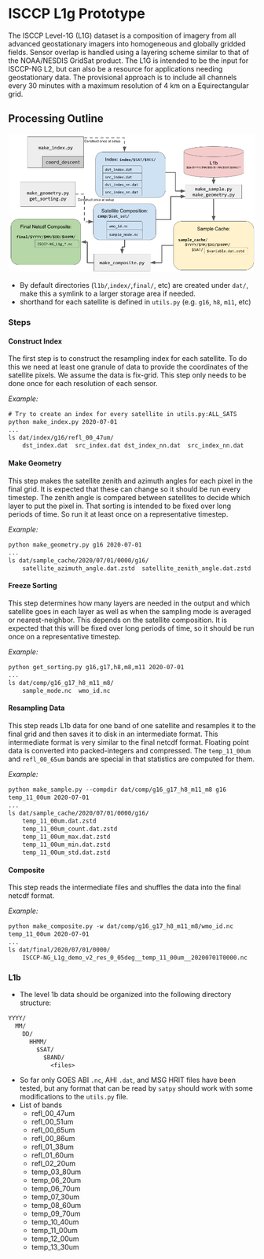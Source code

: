# ISCCP L1g Prototype

The ISCCP Level-1G (L1G) dataset is a composition of imagery from all advanced geostationary imagers into homogeneous and globally gridded fields.
Sensor overlap is handled using a layering scheme similar to that of the NOAA/NESDIS GridSat product.
The L1G is intended to be the input for ISCCP-NG L2, but can also be a resource for applications needing geostationary data.
The provisional approach is to include all channels every 30 minutes with a maximum resolution of 4 km on a Equirectangular grid.

## Processing Outline

![Processing Outline](docs/l1g_processing_diagram.png)

* By default directories (`l1b/`,`index/`,`final/`, etc) are created under `dat/`, make this a symlink to a larger storage area if needed.
* shorthand for each satellite is defined in `utils.py` (e.g. `g16`, `h8`, `m11`, etc)

### Steps

#### Construct Index

The first step is to construct the resampling index for each satellite.
To do this we need at least one granule of data to provide the coordinates of the satellite pixels.
We assume the data is fix-grid. This step only needs to be done once for each resolution of each sensor.

*Example:*
```
# Try to create an index for every satellite in utils.py:ALL_SATS
python make_index.py 2020-07-01
...
ls dat/index/g16/refl_00_47um/
    dst_index.dat  src_index.dat dst_index_nn.dat  src_index_nn.dat
```

#### Make Geometry

This step makes the satellite zenith and azimuth angles for each pixel in the final grid.
It is expected that these can change so it should be run every timestep.
The zenith angle is compared between satellites to decide which layer to put the pixel in.
That sorting is intended to be fixed over long periods of time. So run it at least once on a representative timestep.

*Example:*
```
python make_geometry.py g16 2020-07-01
...
ls dat/sample_cache/2020/07/01/0000/g16/
    satellite_azimuth_angle.dat.zstd  satellite_zenith_angle.dat.zstd
```

#### Freeze Sorting

This step determines how many layers are needed in the output and which satellite goes in each layer as well as when the sampling mode is averaged or nearest-neighbor.
This depends on the satellite composition.
It is expected that this will be fixed over long periods of time, so it should be run once on a representative timestep.

*Example:*
```
python get_sorting.py g16,g17,h8,m8,m11 2020-07-01
...
ls dat/comp/g16_g17_h8_m11_m8/
    sample_mode.nc  wmo_id.nc
```

#### Resampling Data

This step reads L1b data for one band of one satellite and resamples it to the final grid and then saves it to disk in an intermediate format. This intermediate format is very similar to the final netcdf format.
Floating point data is converted into packed-integers and compressed.
The `temp_11_00um` and `refl_00_65um` bands are special in that statistics are computed for them.

*Example:*
```
python make_sample.py --compdir dat/comp/g16_g17_h8_m11_m8 g16 temp_11_00um 2020-07-01
...
ls dat/sample_cache/2020/07/01/0000/g16/
    temp_11_00um.dat.zstd
    temp_11_00um_count.dat.zstd
    temp_11_00um_max.dat.zstd
    temp_11_00um_min.dat.zstd
    temp_11_00um_std.dat.zstd
```


#### Composite

This step reads the intermediate files and shuffles the data into the final netcdf format.

*Example:*
```
python make_composite.py -w dat/comp/g16_g17_h8_m11_m8/wmo_id.nc temp_11_00um 2020-07-01
...
ls dat/final/2020/07/01/0000/
    ISCCP-NG_L1g_demo_v2_res_0_05deg__temp_11_00um__20200701T0000.nc
```


### L1b

* The level 1b data should be organized into the following directory structure:
```
YYYY/
  MM/
    DD/
      HHMM/
        $SAT/
          $BAND/
            <files>
```
* So far only GOES ABI `.nc`, AHI `.dat`, and MSG HRIT files have been tested, but any format that can be read by `satpy` should work with some modifications to the `utils.py` file.
* List of bands
    - refl_00_47um
    - refl_00_51um
    - refl_00_65um
    - refl_00_86um
    - refl_01_38um
    - refl_01_60um
    - refl_02_20um
    - temp_03_80um
    - temp_06_20um
    - temp_06_70um
    - temp_07_30um
    - temp_08_60um
    - temp_09_70um
    - temp_10_40um
    - temp_11_00um
    - temp_12_00um
    - temp_13_30um

